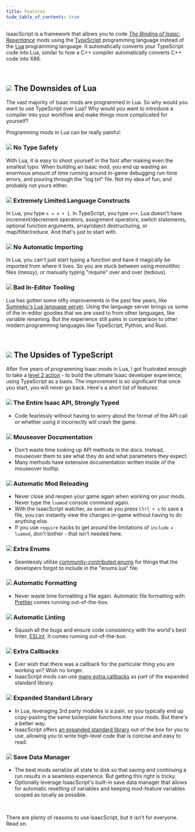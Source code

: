 ```yaml
---
title: Features
hide_table_of_contents: true
---
```


IsaacScript is a framework that allows you to code [_The Binding of Isaac: Repentance_](https://store.steampowered.com/app/1426300/The_Binding_of_Isaac_Repentance/) mods using the [TypeScript](https://www.typescriptlang.org/) programming language instead of the [Lua](https://www.lua.org/) programming language. It automatically converts your TypeScript code into Lua, similar to how a C++ compiler automatically converts C++ code into X86.

<br />

## <img src="/img/lua.png" className="features-language-icon" /> The Downsides of Lua

The vast majority of Isaac mods are programmed in Lua. So why would you want to use TypeScript over Lua? Why would you want to introduce a compiler into your workflow and make things more complicated for yourself?

Programming mods in Lua can be really painful:

### <img src="/img/items/error.png" className="features-icon" /> No Type Safety

With Lua, it is easy to shoot yourself in the foot after making even the smallest typo. When building an Isaac mod, you end up wasting an enormous amount of time running around in-game debugging run-time errors, and pouring through the "log.txt" file. Not my idea of fun, and probably not yours either.

### <img src="/img/items/sad-onion.png" className="features-icon" /> Extremely Limited Language Constructs

In Lua, you type `x = x + 1`. In TypeScript, you type `x++`. Lua doesn't have increment/decrement operators, assignment operators, switch statements, optional function arguments, array/object destructuring, or map/filter/reduce. And that's just to start with.

### <img src="/img/items/finger.png" className="features-icon" /> No Automatic Importing

In Lua, you can't just start typing a function and have it magically be imported from where it lives. So you are stuck between using monolithic files (messy), or manually typing "require" over and over (tedious).

### <img src="/img/items/wooden-spoon.png" className="features-icon" /> Bad In-Editor Tooling

Lua has gotten some nifty improvements in the past few years, like [Sumneko's Lua language server](https://github.com/sumneko/lua-language-server). Using the language server brings us some of the in-editor goodies that we are used to from other languages, like variable renaming. But the experience still pales in comparison to other modern programming languages like TypeScript, Python, and Rust.

<br />

## <img src="/img/typescript.png" className="features-language-icon" /> The Upsides of TypeScript

After five years of programming Isaac mods in Lua, I got frustrated enough to take a [level 2 action](https://www.lesswrong.com/posts/guDcrPqLsnhEjrPZj/levels-of-action) - to build the ultimate Isaac developer experience, using TypeScript as a basis. The improvement is so significant that once you start, you will never go back. Here's a short list of features:

### <img src="/img/items/magic-mushroom.png" className="features-icon" /> The Entire Isaac API, Strongly Typed

- Code fearlessly without having to worry about the format of the API call or whether using it incorrectly will crash the game.

### <img src="/img/items/marked.png" className="features-icon" /> Mouseover Documentation

- Don't waste time looking up API methods in the docs. Instead, mouseover them to see what they do and what parameters they expect.
- Many methods have extensive documentation written inside of the mouseover tooltip.

### <img src="/img/items/clockwork-assembly.png" className="features-icon" /> Automatic Mod Reloading

- Never close and reopen your game again when working on your mods. Never type the `luamod` console command again.
- With the IsaacScript watcher, as soon as you press `Ctrl + s` to save a file, you can instantly view the changes in-game without having to do anything else.
- If you use `require` hacks to get around the limitations of `include` + `luamod`, don't bother - that isn't needed here.

### <img src="/img/items/humbling-bundle.png" className="features-icon" /> Extra Enums

- Seamlessly utilize [community-contributed enums](https://isaacscript.github.io/isaac-typescript-definitions/modules#enumerations) for things that the developers forgot to include in the "enums.lua" file.

### <img src="/img/items/pencil.png" className="features-icon" /> Automatic Formatting

- Never waste time formatting a file again. Automatic file formatting with [Prettier](https://prettier.io/) comes running out-of-the-box.

### <img src="/img/items/spider-mod.png" className="features-icon" /> Automatic Linting

- Squash all the bugs and ensure code consistency with the world's best linter, [ESLint](https://eslint.org/). It comes running out-of-the-box.

### <img src="/img/items/poke-go.png" className="features-icon" /> Extra Callbacks

- Ever wish that there was a callback for the particular thing you are working on? Wish no longer.
- IsaacScript mods can use [many extra callbacks](/isaacscript-common/other/enums/ModCallbackCustom.md) as part of the expanded standard library.

### <img src="/img/items/book-of-virtues.png" className="features-icon" /> Expanded Standard Library

- In Lua, leveraging 3rd party modules is a pain, so you typically end up copy-pasting the same boilerplate functions into your mods. But there's a better way.
- IsaacScript offers [an expanded standard library](/isaacscript-common) out of the box for you to use, allowing you to write high-level code that is concise and easy to read.

### <img src="/img/items/box.png" className="features-icon" /> Save Data Manager

- The best mods serialize all state to disk so that saving and continuing a run results in a seamless experience. But getting this right is tricky.
- Optionally leverage IsaacScript's built-in save data manager that allows for automatic resetting of variables and keeping mod-feature variables scoped as locally as possible.

<br />

There are plenty of reasons to use IsaacScript, but it isn't for everyone. Read on.

